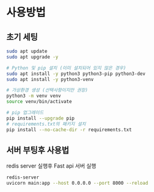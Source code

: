 # 사용방법
## 초기 세팅
``` bash
sudo apt update
sudo apt upgrade -y

# Python 및 pip 설치 (이미 설치되어 있지 않은 경우)
sudo apt install -y python3 python3-pip python3-dev
sudo apt install -y python3-venv

# 가상환경 생성 (선택사항이지만 권장)
python3 -m venv venv
source venv/bin/activate

# pip 업그레이드
pip install --upgrade pip
# requirements.txt의 패키지 설치
pip install --no-cache-dir -r requirements.txt
```

## 서버 부팅후 사용법
redis server 실행후 Fast api 서버 실행
``` bash
redis-server
uvicorn main:app --host 0.0.0.0 --port 8000 --reload
```







